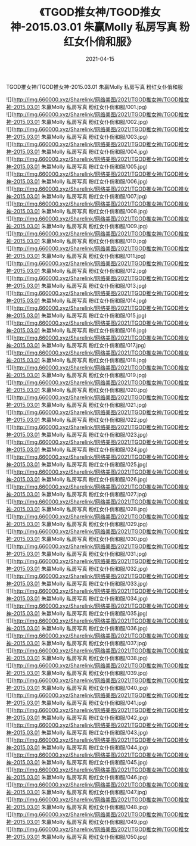 ﻿---
layout: post
title:  《TGOD推女神/TGOD推女神-2015.03.01 朱赢Molly 私房写真 粉红女仆俏和服》
date:   2021-04-15
img: http://img.660000.xyz/Sharelink/网络美图/2021/TGOD推女神/TGOD推女神-2015.03.01 朱赢Molly 私房写真 粉红女仆俏和服/000.jpg
categories: [美女, 清纯, 唯美]
---

TGOD推女神/TGOD推女神-2015.03.01 朱赢Molly 私房写真 粉红女仆俏和服

 ![](http://img.660000.xyz/Sharelink/网络美图/2021/TGOD推女神/TGOD推女神-2015.03.01 朱赢Molly 私房写真 粉红女仆俏和服/001.jpg) <br>![](http://img.660000.xyz/Sharelink/网络美图/2021/TGOD推女神/TGOD推女神-2015.03.01 朱赢Molly 私房写真 粉红女仆俏和服/002.jpg) <br>![](http://img.660000.xyz/Sharelink/网络美图/2021/TGOD推女神/TGOD推女神-2015.03.01 朱赢Molly 私房写真 粉红女仆俏和服/003.jpg) <br>![](http://img.660000.xyz/Sharelink/网络美图/2021/TGOD推女神/TGOD推女神-2015.03.01 朱赢Molly 私房写真 粉红女仆俏和服/004.jpg) <br>![](http://img.660000.xyz/Sharelink/网络美图/2021/TGOD推女神/TGOD推女神-2015.03.01 朱赢Molly 私房写真 粉红女仆俏和服/005.jpg) <br>![](http://img.660000.xyz/Sharelink/网络美图/2021/TGOD推女神/TGOD推女神-2015.03.01 朱赢Molly 私房写真 粉红女仆俏和服/006.jpg) <br>![](http://img.660000.xyz/Sharelink/网络美图/2021/TGOD推女神/TGOD推女神-2015.03.01 朱赢Molly 私房写真 粉红女仆俏和服/007.jpg) <br>![](http://img.660000.xyz/Sharelink/网络美图/2021/TGOD推女神/TGOD推女神-2015.03.01 朱赢Molly 私房写真 粉红女仆俏和服/008.jpg) <br>![](http://img.660000.xyz/Sharelink/网络美图/2021/TGOD推女神/TGOD推女神-2015.03.01 朱赢Molly 私房写真 粉红女仆俏和服/009.jpg) <br>![](http://img.660000.xyz/Sharelink/网络美图/2021/TGOD推女神/TGOD推女神-2015.03.01 朱赢Molly 私房写真 粉红女仆俏和服/010.jpg) <br>![](http://img.660000.xyz/Sharelink/网络美图/2021/TGOD推女神/TGOD推女神-2015.03.01 朱赢Molly 私房写真 粉红女仆俏和服/011.jpg) <br>![](http://img.660000.xyz/Sharelink/网络美图/2021/TGOD推女神/TGOD推女神-2015.03.01 朱赢Molly 私房写真 粉红女仆俏和服/012.jpg) <br>![](http://img.660000.xyz/Sharelink/网络美图/2021/TGOD推女神/TGOD推女神-2015.03.01 朱赢Molly 私房写真 粉红女仆俏和服/013.jpg) <br>![](http://img.660000.xyz/Sharelink/网络美图/2021/TGOD推女神/TGOD推女神-2015.03.01 朱赢Molly 私房写真 粉红女仆俏和服/014.jpg) <br>![](http://img.660000.xyz/Sharelink/网络美图/2021/TGOD推女神/TGOD推女神-2015.03.01 朱赢Molly 私房写真 粉红女仆俏和服/015.jpg) <br>![](http://img.660000.xyz/Sharelink/网络美图/2021/TGOD推女神/TGOD推女神-2015.03.01 朱赢Molly 私房写真 粉红女仆俏和服/016.jpg) <br>![](http://img.660000.xyz/Sharelink/网络美图/2021/TGOD推女神/TGOD推女神-2015.03.01 朱赢Molly 私房写真 粉红女仆俏和服/017.jpg) <br>![](http://img.660000.xyz/Sharelink/网络美图/2021/TGOD推女神/TGOD推女神-2015.03.01 朱赢Molly 私房写真 粉红女仆俏和服/018.jpg) <br>![](http://img.660000.xyz/Sharelink/网络美图/2021/TGOD推女神/TGOD推女神-2015.03.01 朱赢Molly 私房写真 粉红女仆俏和服/019.jpg) <br>![](http://img.660000.xyz/Sharelink/网络美图/2021/TGOD推女神/TGOD推女神-2015.03.01 朱赢Molly 私房写真 粉红女仆俏和服/020.jpg) <br>![](http://img.660000.xyz/Sharelink/网络美图/2021/TGOD推女神/TGOD推女神-2015.03.01 朱赢Molly 私房写真 粉红女仆俏和服/021.jpg) <br>![](http://img.660000.xyz/Sharelink/网络美图/2021/TGOD推女神/TGOD推女神-2015.03.01 朱赢Molly 私房写真 粉红女仆俏和服/022.jpg) <br>![](http://img.660000.xyz/Sharelink/网络美图/2021/TGOD推女神/TGOD推女神-2015.03.01 朱赢Molly 私房写真 粉红女仆俏和服/023.jpg) <br>![](http://img.660000.xyz/Sharelink/网络美图/2021/TGOD推女神/TGOD推女神-2015.03.01 朱赢Molly 私房写真 粉红女仆俏和服/024.jpg) <br>![](http://img.660000.xyz/Sharelink/网络美图/2021/TGOD推女神/TGOD推女神-2015.03.01 朱赢Molly 私房写真 粉红女仆俏和服/025.jpg) <br>![](http://img.660000.xyz/Sharelink/网络美图/2021/TGOD推女神/TGOD推女神-2015.03.01 朱赢Molly 私房写真 粉红女仆俏和服/026.jpg) <br>![](http://img.660000.xyz/Sharelink/网络美图/2021/TGOD推女神/TGOD推女神-2015.03.01 朱赢Molly 私房写真 粉红女仆俏和服/027.jpg) <br>![](http://img.660000.xyz/Sharelink/网络美图/2021/TGOD推女神/TGOD推女神-2015.03.01 朱赢Molly 私房写真 粉红女仆俏和服/028.jpg) <br>![](http://img.660000.xyz/Sharelink/网络美图/2021/TGOD推女神/TGOD推女神-2015.03.01 朱赢Molly 私房写真 粉红女仆俏和服/029.jpg) <br>![](http://img.660000.xyz/Sharelink/网络美图/2021/TGOD推女神/TGOD推女神-2015.03.01 朱赢Molly 私房写真 粉红女仆俏和服/030.jpg) <br>![](http://img.660000.xyz/Sharelink/网络美图/2021/TGOD推女神/TGOD推女神-2015.03.01 朱赢Molly 私房写真 粉红女仆俏和服/031.jpg) <br>![](http://img.660000.xyz/Sharelink/网络美图/2021/TGOD推女神/TGOD推女神-2015.03.01 朱赢Molly 私房写真 粉红女仆俏和服/032.jpg) <br>![](http://img.660000.xyz/Sharelink/网络美图/2021/TGOD推女神/TGOD推女神-2015.03.01 朱赢Molly 私房写真 粉红女仆俏和服/033.jpg) <br>![](http://img.660000.xyz/Sharelink/网络美图/2021/TGOD推女神/TGOD推女神-2015.03.01 朱赢Molly 私房写真 粉红女仆俏和服/034.jpg) <br>![](http://img.660000.xyz/Sharelink/网络美图/2021/TGOD推女神/TGOD推女神-2015.03.01 朱赢Molly 私房写真 粉红女仆俏和服/035.jpg) <br>![](http://img.660000.xyz/Sharelink/网络美图/2021/TGOD推女神/TGOD推女神-2015.03.01 朱赢Molly 私房写真 粉红女仆俏和服/036.jpg) <br>![](http://img.660000.xyz/Sharelink/网络美图/2021/TGOD推女神/TGOD推女神-2015.03.01 朱赢Molly 私房写真 粉红女仆俏和服/037.jpg) <br>![](http://img.660000.xyz/Sharelink/网络美图/2021/TGOD推女神/TGOD推女神-2015.03.01 朱赢Molly 私房写真 粉红女仆俏和服/038.jpg) <br>![](http://img.660000.xyz/Sharelink/网络美图/2021/TGOD推女神/TGOD推女神-2015.03.01 朱赢Molly 私房写真 粉红女仆俏和服/039.jpg) <br>![](http://img.660000.xyz/Sharelink/网络美图/2021/TGOD推女神/TGOD推女神-2015.03.01 朱赢Molly 私房写真 粉红女仆俏和服/040.jpg) <br>![](http://img.660000.xyz/Sharelink/网络美图/2021/TGOD推女神/TGOD推女神-2015.03.01 朱赢Molly 私房写真 粉红女仆俏和服/041.jpg) <br>![](http://img.660000.xyz/Sharelink/网络美图/2021/TGOD推女神/TGOD推女神-2015.03.01 朱赢Molly 私房写真 粉红女仆俏和服/042.jpg) <br>![](http://img.660000.xyz/Sharelink/网络美图/2021/TGOD推女神/TGOD推女神-2015.03.01 朱赢Molly 私房写真 粉红女仆俏和服/043.jpg) <br>![](http://img.660000.xyz/Sharelink/网络美图/2021/TGOD推女神/TGOD推女神-2015.03.01 朱赢Molly 私房写真 粉红女仆俏和服/044.jpg) <br>![](http://img.660000.xyz/Sharelink/网络美图/2021/TGOD推女神/TGOD推女神-2015.03.01 朱赢Molly 私房写真 粉红女仆俏和服/045.jpg) <br>![](http://img.660000.xyz/Sharelink/网络美图/2021/TGOD推女神/TGOD推女神-2015.03.01 朱赢Molly 私房写真 粉红女仆俏和服/046.jpg) <br>![](http://img.660000.xyz/Sharelink/网络美图/2021/TGOD推女神/TGOD推女神-2015.03.01 朱赢Molly 私房写真 粉红女仆俏和服/047.jpg) <br>![](http://img.660000.xyz/Sharelink/网络美图/2021/TGOD推女神/TGOD推女神-2015.03.01 朱赢Molly 私房写真 粉红女仆俏和服/048.jpg) <br>![](http://img.660000.xyz/Sharelink/网络美图/2021/TGOD推女神/TGOD推女神-2015.03.01 朱赢Molly 私房写真 粉红女仆俏和服/049.jpg) <br>![](http://img.660000.xyz/Sharelink/网络美图/2021/TGOD推女神/TGOD推女神-2015.03.01 朱赢Molly 私房写真 粉红女仆俏和服/050.jpg) <br>